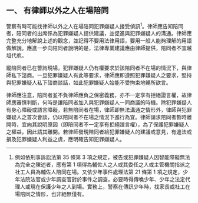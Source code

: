 ## 一、 有律師以外之人在場陪同

警察有時可能找律師以外之人在場陪同犯罪嫌疑人接受偵訊<sup>1</sup>。律師應告知陪同者，陪同者的出席係為犯罪嫌疑人提供建議，並促進與犯罪嫌疑人的溝通。律師應完整充分地解說上述的觀念，並記得不要用法律用語，要用一般人能夠理解的用語做解說。應進一步向陪同者說明的是，法律專業建議應由律師提供，陪同者不宜越俎代庖。

縱陪同者已在警詢現場，犯罪嫌疑人仍有權要求於該陪同者不在場的情況下，與律師私下諮商。一旦犯罪嫌疑人有此等要求，律師應即遵照犯罪嫌疑人之要求，堅持與犯罪嫌疑人私下諮商談話，如此犯罪嫌疑人始能不受拘束地暢所欲言。

律師應注意，陪同者並不負律師應負之保密義務，亦不一定享有拒絕證言權，故律師應審慎判斷，何時是讓陪同者加入與犯罪嫌疑人一同商議的時機。除犯罪嫌疑人有身心障礙或語言障礙，若無陪同者在場，律師即無法溝通之情形外，律師與犯罪嫌疑人之首次會談，仍以陪同者不在場之情況下進行為宜。律師請求陪同者暫時離開時，宜向其說明原因（即陪同者不一定享有拒絕證言權），為了保護犯罪嫌疑人之權益，因此請其離開。若律師發現陪同者給犯罪嫌疑人的建議或意見，有違法或損及犯罪嫌疑人利益之虞，應明確告知犯罪嫌疑人。

---

1. 例如依刑事訴訟法第 35 條第 3 項之規定，被告或犯罪嫌疑人因智能障礙無法為完全之陳述者，應有第 1 項得為輔佐人之人或其委任之人或主管機關指派之社工人員為輔佐人陪同在場。又依少年事件處理法第 21 條第 1 項之規定，少年法院法官或少年調查官對於事件之調查，必要時得傳喚少年、少年之法定代理人或現在保護少年之人到場。實務上，警察在傳訊少年時，找家長或社工在場陪同之情形，也非絕無僅有。
